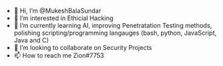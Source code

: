 - 👋 Hi, I’m @MukeshBalaSundar
- 👀 I’m interested in Ethicial Hacking
- 🌱 I’m currently learning AI, improving Penetratation Testing methods, polishing scripting/programming langauges (bash, python, JavaScript, Java and C)
- 💞️ I’m looking to collaborate on Security Projects
- 📫 How to reach me Zion#7753

<!---
MukeshBalaSundar/MukeshBalaSundar is a ✨ special ✨ repository because its `README.md` (this file) appears on your GitHub profile.
You can click the Preview link to take a look at your changes.
--->
